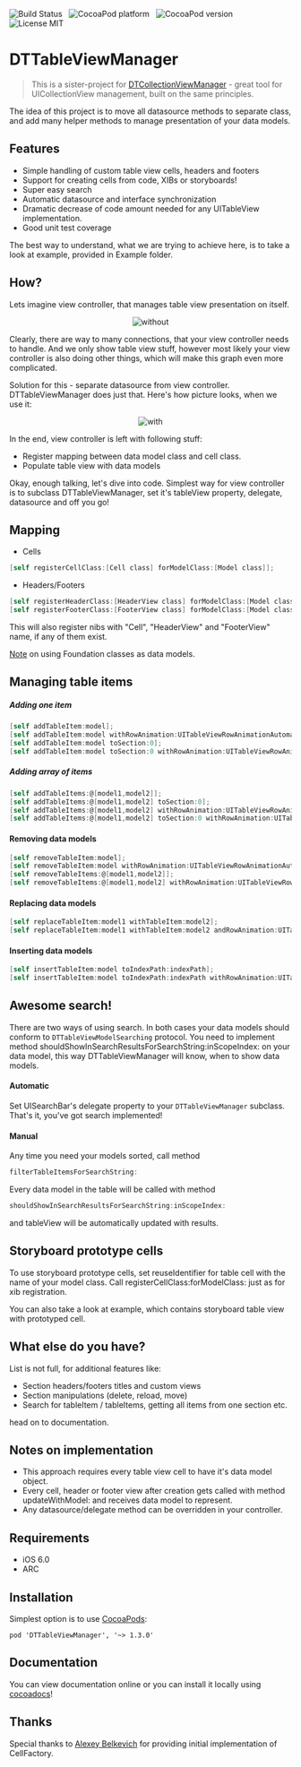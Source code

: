 ![Build Status](https://travis-ci.org/DenHeadless/DTTableViewManager.png?branch=master,develop) &nbsp;
![CocoaPod platform](https://cocoapod-badges.herokuapp.com/p/DTTableViewManager/badge.png) &nbsp; 
![CocoaPod version](https://cocoapod-badges.herokuapp.com/v/DTTableViewManager/badge.png) &nbsp; 
![License MIT](https://go-shields.herokuapp.com/license-MIT-blue.png)

DTTableViewManager
================
> This is a sister-project for [DTCollectionViewManager](https://github.com/DenHeadless/DTCollectionViewManager) - great tool for UICollectionView management, built on the same principles.

The idea of this project is to move all datasource methods to separate class, and add many helper methods to manage presentation of your data models.

## Features

* Simple handling of custom table view cells, headers and footers
* Support for creating cells from code, XIBs or storyboards!
* Super easy search 
* Automatic datasource and interface synchronization
* Dramatic decrease of code amount needed for any UITableView implementation.
* Good unit test coverage

The best way to understand, what we are trying to achieve here, is to take a look at example, provided in Example folder.

## How?

Lets imagine view controller, that manages table view presentation on itself. 

<p align="center" >
  <img src="https://github.com/DenHeadless/DTTableViewManager/raw/gh-pages/without.png" alt="without" title="without.png">
</p>

Clearly, there are way to many connections, that your view controller needs to handle. And we only show table view stuff, however most likely your view controller is also doing other things, which will make this graph even more complicated. 

Solution for this - separate datasource from view controller. DTTableViewManager does just that. Here's how picture looks, when we use it:

<p align="center" >
  <img src="https://github.com/DenHeadless/DTTableViewManager/raw/gh-pages/with.png" alt="with" title="with.png">
</p>

In the end, view controller is left with following stuff:

* Register mapping between data model class and cell class.
* Populate table view with data models

Okay, enough talking, let's dive into code. Simplest way for view controller is to subclass DTTableViewManager, set it's tableView property, delegate, datasource and off you go!

## Mapping

* Cells

```objective-c
[self registerCellClass:[Cell class] forModelClass:[Model class]];
```

* Headers/Footers

```objective-c
[self registerHeaderClass:[HeaderView class] forModelClass:[Model class]];
[self registerFooterClass:[FooterView class] forModelClass:[Model class]];
```

This will also register nibs with "Cell", "HeaderView" and "FooterView" name, if any of them exist. 

[Note](https://github.com/DenHeadless/DTTableViewManager/wiki/Foundation-classes-as-data-models-for-DTTableViewManager) on using Foundation classes as data models.

## Managing table items

##### Adding one item

```objective-c
[self addTableItem:model];
[self addTableItem:model withRowAnimation:UITableViewRowAnimationAutomatic;
[self addTableItem:model toSection:0];
[self addTableItem:model toSection:0 withRowAnimation:UITableViewRowAnimationFade];
```

##### Adding array of items

```objective-c
[self addTableItems:@[model1,model2]];
[self addTableItems:@[model1,model2] toSection:0];
[self addTableItems:@[model1,model2] withRowAnimation:UITableViewRowAnimationFade];
[self addTableItems:@[model1,model2] toSection:0 withRowAnimation:UITableViewRowAnimationAutomatic];
```

#### Removing data models

```objective-c
[self removeTableItem:model];
[self removeTableItem:model withRowAnimation:UITableViewRowAnimationAutomatic];
[self removeTableItems:@[model1,model2]];
[self removeTableItems:@[model1,model2] withRowAnimation:UITableViewRowAnimationAutomatic];
```	

#### Replacing data models

```objective-c
[self replaceTableItem:model1 withTableItem:model2];
[self replaceTableItem:model1 withTableItem:model2 andRowAnimation:UITableViewRowAnimationAutomatic];
```

#### Inserting data models

```objective-c
[self insertTableItem:model toIndexPath:indexPath];
[self insertTableItem:model toIndexPath:indexPath withRowAnimation:UITableViewRowAnimationAutomatic];
```	

## Awesome search!
	
There are two ways of using search. In both cases your data models should conform to `DTTableViewModelSearching` protocol. You need to implement method shouldShowInSearchResultsForSearchString:inScopeIndex: on your data model, this way DTTableViewManager will know, when to show data models.

#### Automatic

Set UISearchBar's delegate property to your `DTTableViewManager` subclass. That's it, you've got search implemented!

#### Manual

Any time you need your models sorted, call method 

```objective-c
filterTableItemsForSearchString:
```

Every data model in the table will be called with method 

```objective-c
shouldShowInSearchResultsForSearchString:inScopeIndex:
```

and tableView will be automatically updated with results.

## Storyboard prototype cells

To use storyboard prototype cells, set reuseIdentifier for table cell with the name of your model class. Call registerCellClass:forModelClass: just as for xib registration. 

You can also take a look at example, which contains storyboard table view with prototyped cell.

## What else do you have?

List is not full, for additional features like:

* Section headers/footers titles and custom views
* Section manipulations (delete, reload, move)
* Search for tableItem / tableItems, getting all items from one section etc.

head on to documentation.
	
## Notes on implementation

* This approach requires every table view cell to have it's data model object. 
* Every cell, header or footer view after creation gets called with method updateWithModel: and receives data model to represent. 
* Any datasource/delegate method can be overridden in your controller.  

## Requirements

* iOS 6.0
* ARC
        
## Installation

Simplest option is to use [CocoaPods](http://www.cocoapods.org):

	pod 'DTTableViewManager', '~> 1.3.0'

## Documentation

You can view documentation online or you can install it locally using [cocoadocs](http://cocoadocs.org/docsets/DTTableViewManager)!

## Thanks

Special thanks to [Alexey Belkevich](https://github.com/belkevich) for providing initial implementation of CellFactory.
